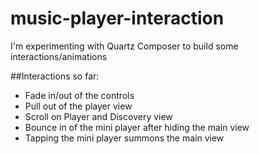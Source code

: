 music-player-interaction
========================

I'm experimenting with Quartz Composer to build some interactions/animations

##Interactions so far:

* Fade in/out of the controls
* Pull out of the player view
* Scroll on Player and Discovery view
* Bounce in of the mini player after hiding the main view
* Tapping the mini player summons the main view